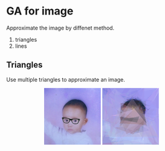 # GA for image
Approximate the image by diffenet method.
1. triangles
2. lines

## Triangles
Use multiple triangles to approximate an image.

<div align="center">
    <img src="data/head.jpg" align="center" width="150">
    <img src="data/output.png" align="center" width="150">
</div>
